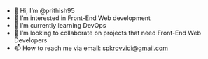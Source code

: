 - 👋 Hi, I’m @prithish95
- 👀 I’m interested in Front-End Web development
- 🌱 I’m currently learning DevOps
- 💞️ I’m looking to collaborate on projects that need Front-End Web Developers
- 📫 How to reach me via email: spkrovvidi@gmail.com

<!---
prithish95/prithish95 is a ✨ special ✨ repository because its `README.md` (this file) appears on your GitHub profile.
You can click the Preview link to take a look at your changes.
--->
